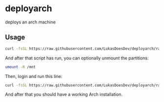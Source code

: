 # deployarch
deploys an arch machine

## Usage
```sh
curl -fsSL https://raw.githubusercontent.com/LukasDoesDev/deployarch/raw/master/setup_arch.sh | bash
```
And after that script has run, you can optionally unmount the partitions:
```sh
umount -R /mnt
```
Then, login and run this line:
```sh
curl -fsSL https://raw.githubusercontent.com/LukasDoesDev/deployarch/raw/master/setup_arch.sh | bash
```
And after that you should have a working Arch installation.
